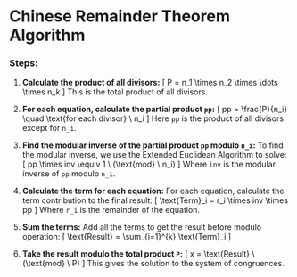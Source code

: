 # Chinese Remainder Theorem Algorithm

### Steps:

1. **Calculate the product of all divisors:**
   \[
   P = n_1 \times n_2 \times \dots \times n_k
   \]
   This is the total product of all divisors.

2. **For each equation, calculate the partial product `pp`:**
   \[
   pp = \frac{P}{n_i} \quad \text{for each divisor} \ n_i
   \]
   Here `pp` is the product of all divisors except for `n_i`.

3. **Find the modular inverse of the partial product `pp` modulo `n_i`:**
   To find the modular inverse, we use the Extended Euclidean Algorithm to solve:
   \[
   pp \times inv \equiv 1 \ (\text{mod} \ n_i)
   \]
   Where `inv` is the modular inverse of `pp` modulo `n_i`.

4. **Calculate the term for each equation:**
   For each equation, calculate the term contribution to the final result:
   \[
   \text{Term}_i = r_i \times inv \times pp
   \]
   Where `r_i` is the remainder of the equation.

5. **Sum the terms:**
   Add all the terms to get the result before modulo operation:
   \[
   \text{Result} = \sum_{i=1}^{k} \text{Term}_i
   \]

6. **Take the result modulo the total product `P`:**
   \[
   x = \text{Result} \ (\text{mod} \ P)
   \]
   This gives the solution to the system of congruences.

